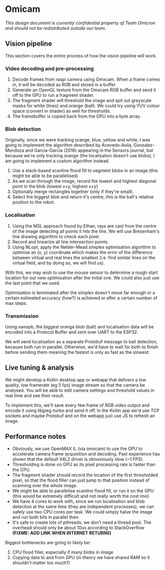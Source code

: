 # Omicam

_This design document is currently confidential property of Team Omicron and should not be redistributed outside our team._

## Vision pipeline
This section covers the entire process of how the vision pipeline will work.

### Video decoding and pre-processing
1. Decode frames from raspi camera using Omxcam. When a frame comes in, it will be decoded as RGB and stored in a buffer.
2. Generate an OpenGL texture from the Omxcam RGB buffer and send it off to the GPU to run a fragment shader.
3. The fragment shader will threshold the image and spit out greyscale masks for white (lines) and orange (ball). We could
try using YUV colour space (convert in shader) as well for thresholds.
4. The framebuffer is copied back from the GPU into a byte array.

### Blob detection
Originally, since we were tracking orange, blue, yellow and white, I was going to implement the algorithm described
by Acevedo-Avila, Gonzalez-Mendoza and Garcia-Garcia (2016) appearing in the Sensors journal, but because we're only
tracking orange (the localisation doesn't use blobs), I am going to implement a custom algorithm instead.

1. Use a stack-based scanline flood fill to segment blobs in an image (this might be able to be parallelised)
2. As we scan through the image, record the lowest and highest diagonal point in the blob (lowest x+y, highest x+y)
3. Optionally merge rectangles together (only if they're small).
4. Select the biggest blob and return it's centre, this is the ball's relative position to the robot.

### Localisation
1. Using the MSL approach found by Ethan, rays are cast from the centre of the image detecting all points it hits the line. 
We will use Bresenham's line drawing algorithm to check each pixel.
2. Record and linearize all line intersection points.
3. Using NLopt, apply the Nelder-Mead simplex optimisation algorithm to optimise an (x, y) coordinate which makes the error
of the difference between virtual and real lines the smallest (i.e. find similar lines on the virtual field, and by doing so,
we will find us).

With this, we may wish to use the mouse sensor to determine a rough start location for our new optimisation after the
initial one. We could also just use the last point that we used.

Optimisation is terminated after the simplex doesn't move far enough or a certain estimated accuracy (how?) is achieved
or after a certain number of max steps.

### Transmission
Using nanopb, the biggest orange blob (ball) and localisation data will be encoded into a Protocol Buffer and sent
over UART to the ESP32.

We will send localisation as a separate Protobuf message to ball detection, because both run in parallel. Otherwise,
we'd have to wait for both to finish before sending them meaning the fastest is only as fast as the slowest.

## Live tuning & analysis
We might develop a Kotlin desktop app or webapp that delivers a low quality, low framerate (eg 5 fps) image stream so that
the camera be analysed. You will be able to edit camera settings and threshold values in real time and see their result.

To implement this, we'll save every few frame of RGB video output and encode it using libjpeg-turbo and send it off.
In the Kotlin app we'd use TCP sockets and maybe Protobuf and on the webapp just use JS to refresh an image.

## Performance notes
- Obviously, we use OpenMAX IL (via omxcam) to use the GPU to accelerate camera frame acquisition and decoding. Past experience
has shown that the default V4L2 driver is obnoxiously slow (~1 FPS).
- Thresholding is done on GPU as its pixel processing rate is faster than the CPU.
- The fragment shader should record the location of the first thresholded pixel, so that the flood filler can just jump to that 
position instead of scanning over the whole image.
- We might be able to parallelise scanline flood fill, or run it on the GPU (this would be extremely difficult and not
really worth the cost imo)
- We have 4 cores to work with, since we run localisation and blob detection at the same time (they are independent processes),
we can safely use two CPU cores per task. We could simply halve the image and run both bits in parallel then.
- It's safe to create lots of pthreads, we don't need a thread pool. The overhead should only be about 10us according
to StackOverflow **(FIXME: ADD LINK WHEN INTERNET RETURNS)**

Biggest bottlenecks are going to likely be:
1. CPU flood filler, especially if many blobs in image
2. Copying data to and from GPU (in theory we have shared RAM so it shouldn't matter too much?)